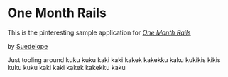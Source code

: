 # One Month Rails

This is the pinteresting sample application for
[*One Month Rails*](http://onemonthrails.com)

by [Suedelope](http://www.everygym.com)

Just tooling around
kuku kuku kaki kaki kakek kakekku kaku
kukikis kikis kuku kuku kaki kaki kakek kakekku kaku